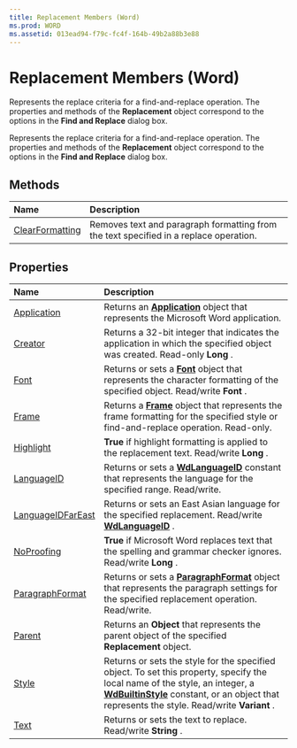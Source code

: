 ```yaml
---
title: Replacement Members (Word)
ms.prod: WORD
ms.assetid: 013ead94-f79c-fc4f-164b-49b2a88b3e88
---
```



# Replacement Members (Word)
Represents the replace criteria for a find-and-replace operation. The properties and methods of the  **Replacement** object correspond to the options in the **Find and Replace** dialog box.

Represents the replace criteria for a find-and-replace operation. The properties and methods of the  **Replacement** object correspond to the options in the **Find and Replace** dialog box.


## Methods



|**Name**|**Description**|
|:-----|:-----|
|[ClearFormatting](replacement-clearformatting-method-word.md)|Removes text and paragraph formatting from the text specified in a replace operation.|

## Properties



|**Name**|**Description**|
|:-----|:-----|
|[Application](replacement-application-property-word.md)|Returns an  **[Application](application-object-word.md)** object that represents the Microsoft Word application.|
|[Creator](replacement-creator-property-word.md)|Returns a 32-bit integer that indicates the application in which the specified object was created. Read-only  **Long** .|
|[Font](replacement-font-property-word.md)|Returns or sets a  **[Font](font-object-word.md)** object that represents the character formatting of the specified object. Read/write **Font** .|
|[Frame](replacement-frame-property-word.md)|Returns a  **[Frame](frame-object-word.md)** object that represents the frame formatting for the specified style or find-and-replace operation. Read-only.|
|[Highlight](replacement-highlight-property-word.md)| **True** if highlight formatting is applied to the replacement text. Read/write **Long** .|
|[LanguageID](replacement-languageid-property-word.md)|Returns or sets a  **[WdLanguageID](wdlanguageid-enumeration-word.md)** constant that represents the language for the specified range. Read/write.|
|[LanguageIDFarEast](replacement-languageidfareast-property-word.md)|Returns or sets an East Asian language for the specified replacement. Read/write  **[WdLanguageID](wdlanguageid-enumeration-word.md)** .|
|[NoProofing](replacement-noproofing-property-word.md)| **True** if Microsoft Word replaces text that the spelling and grammar checker ignores. Read/write **Long** .|
|[ParagraphFormat](replacement-paragraphformat-property-word.md)|Returns or sets a  **[ParagraphFormat](paragraphformat-object-word.md)** object that represents the paragraph settings for the specified replacement operation. Read/write.|
|[Parent](replacement-parent-property-word.md)|Returns an  **Object** that represents the parent object of the specified **Replacement** object.|
|[Style](replacement-style-property-word.md)|Returns or sets the style for the specified object. To set this property, specify the local name of the style, an integer, a  **[WdBuiltinStyle](wdbuiltinstyle-enumeration-word.md)** constant, or an object that represents the style. Read/write **Variant** .|
|[Text](replacement-text-property-word.md)|Returns or sets the text to replace. Read/write  **String** .|

